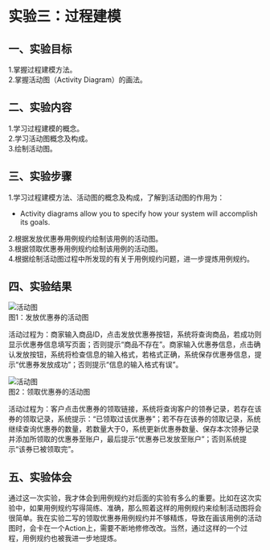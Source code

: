 # 实验三：过程建模  

## 一、实验目标  

1.掌握过程建模方法。  
2.掌握活动图（Activity Diagram）的画法。  

## 二、实验内容  

1.学习过程建模的概念。  
2.学习活动图概念及构成。  
3.绘制活动图。  

## 三、实验步骤  
1.学习过程建模方法、活动图的概念及构成，了解到活动图的作用为：  
- Activity diagrams allow you to specify how your system will accomplish its goals.  

2.根据发放优惠券用例规约绘制该用例的活动图。  
3.根据领取优惠券用例规约绘制该用例的活动图。  
4.根据绘制活动图过程中所发现的有关于用例规约问题，进一步提炼用例规约。  

## 四、实验结果  
![活动图](./发放优惠券_ActivityDiagram.jpg)  
图1：发放优惠券的活动图   
   
活动过程为：商家输入商品ID，点击发放优惠券按钮，系统将查询商品，若成功则显示优惠券信息填写页面；否则提示“商品不存在”。商家输入优惠券信息，点击确认发放按钮，系统将检查信息的输入格式，若格式正确，系统保存优惠券信息，提示“优惠券发放成功”；否则提示“信息的输入格式有误”。  
   
![活动图](./领取优惠券_ActivityDiagram.jpg)   
图2：领取优惠券的活动图   

活动过程为：客户点击优惠券的领取链接，系统将查询客户的领券记录，若存在该券的领取记录，系统提示：“已领取过该优惠券”；若不存在该券的领取记录，系统继续查询优惠券的数量，若数量大于0，系统更新优惠券数量、保存本次领券记录并添加所领取的优惠券至账户，最后提示“优惠券已发放至账户”；否则系统提示“该券已被领取完”。  

## 五、实验体会  
通过这一次实验，我才体会到用例规约对后面的实验有多么的重要。比如在这次实验中，如果用例规约写得简练、准确，那么照着这样的用例规约来绘制活动图将会很简单。我在实验二写的领取优惠券用例规约并不够精炼，导致在画该用例的活动图时，会卡在一个Action上，需要不断地修修改改。当然，通过这样的一个过程，用例规约也被我进一步地提炼。  
